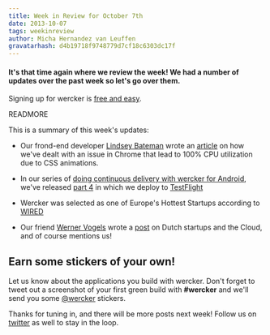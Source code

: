 ```yaml
---
title: Week in Review for October 7th
date: 2013-10-07
tags: weekinreview
author: Micha Hernandez van Leuffen
gravatarhash: d4b19718f9748779d7cf18c6303dc17f
---
```


<h4 class="subheader">
It's that time again where we review the week! We had a number of updates over the past week so let's go over them.
</h4>

Signing up for wercker is [free and easy](https://app.wercker.com/users/new/).

READMORE

This is a summary of this week's updates:

* Our frond-end developer [Lindsey Bateman](http://twitter.com/lindseybateman) wrote an [article](http://blog.wercker.com/2013/10/02/Chrome-css-animation.html) on how we've dealt 
with an issue in Chrome that lead to 100% CPU utilization due to CSS animations.

* In our series of [doing continuous delivery with wercker for Android](http://wercker.com/android/), we've released [part 4](http://blog.wercker.com/2013/10/04/Getting-started-with-android-part-4.html) 
in which we deploy to [TestFlight](https://testflightapp.com/)

* Wercker was selected as one of Europe's Hottest Startups according to [WIRED](http://www.wired.co.uk/magazine/archive/2013/11/european-startups/amsterdam)

* Our friend [Werner Vogels](https://twitter.com/werner) wrote a [post](http://www.allthingsdistributed.com/2013/09/dutch-enterprise-and-the-cloud.html) on Dutch startups and the Cloud, and of course mentions us!

## Earn some stickers of your own!

Let us know about the applications you build with wercker. Don't forget to tweet out a screenshot of your first green build with **#wercker** and we'll send you some [@wercker](http://twitter.com/wercker) stickers.

Thanks for tuning in, and there will be more posts next week! Follow us on [twitter](http://twitter.com/wercker) as well to stay in the loop.

